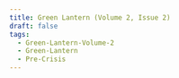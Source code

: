 ```yaml
---
title: Green Lantern (Volume 2, Issue 2)
draft: false
tags:
  - Green-Lantern-Volume-2
  - Green-Lantern
  - Pre-Crisis
---
```

